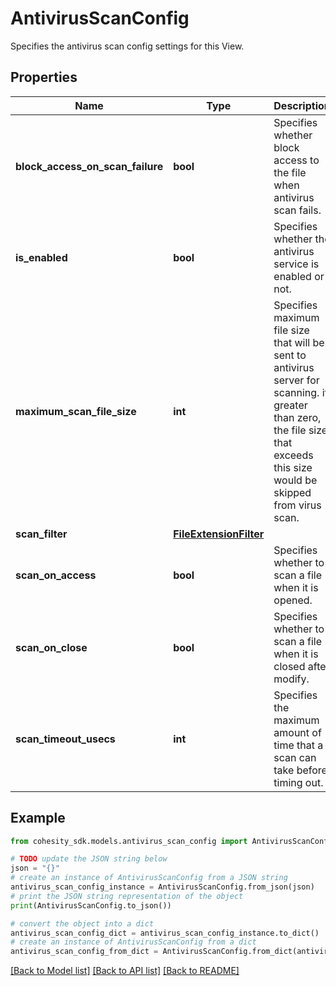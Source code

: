 # AntivirusScanConfig

Specifies the antivirus scan config settings for this View.

## Properties

Name | Type | Description | Notes
------------ | ------------- | ------------- | -------------
**block_access_on_scan_failure** | **bool** | Specifies whether block access to the file when antivirus scan fails. | [optional] 
**is_enabled** | **bool** | Specifies whether the antivirus service is enabled or not. | [optional] 
**maximum_scan_file_size** | **int** | Specifies maximum file size that will be sent to antivirus server for scanning. if greater than zero, the file size that exceeds this size would be skipped from virus scan. | [optional] 
**scan_filter** | [**FileExtensionFilter**](FileExtensionFilter.md) |  | [optional] 
**scan_on_access** | **bool** | Specifies whether to scan a file when it is opened. | [optional] 
**scan_on_close** | **bool** | Specifies whether to scan a file when it is closed after modify. | [optional] 
**scan_timeout_usecs** | **int** | Specifies the maximum amount of time that a scan can take before timing out. | 

## Example

```python
from cohesity_sdk.models.antivirus_scan_config import AntivirusScanConfig

# TODO update the JSON string below
json = "{}"
# create an instance of AntivirusScanConfig from a JSON string
antivirus_scan_config_instance = AntivirusScanConfig.from_json(json)
# print the JSON string representation of the object
print(AntivirusScanConfig.to_json())

# convert the object into a dict
antivirus_scan_config_dict = antivirus_scan_config_instance.to_dict()
# create an instance of AntivirusScanConfig from a dict
antivirus_scan_config_from_dict = AntivirusScanConfig.from_dict(antivirus_scan_config_dict)
```
[[Back to Model list]](../README.md#documentation-for-models) [[Back to API list]](../README.md#documentation-for-api-endpoints) [[Back to README]](../README.md)


